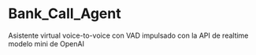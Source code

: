 # Bank_Call_Agent
Asistente virtual voice-to-voice con VAD impulsado con la API de realtime modelo mini de OpenAI
